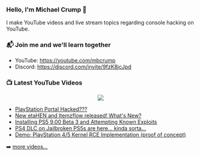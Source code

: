 ### Hello, I'm Michael Crump 👋

I make YouTube videos and live stream topics regarding console hacking on YouTube. 

### 📬 Join me and we'll learn together

- YouTube: https://youtube.com/mbcrump
- Discord: https://discord.com/invite/9fzK8jcJpd

### 📺 Latest YouTube Videos

<div align="center">

[<img src="https://img.shields.io/badge/-Subscribe-red?style=for-the-badge&logo=youtube&logoColor=white"/>](https://www.youtube.com/c/mbcrump?sub_confirmation=1)

</div>

<!-- YOUTUBE:START -->
- [PlayStation Portal Hacked???](https://www.youtube.com/watch?v=VjMYHKI78Gk)
- [New etaHEN and Itemzflow released! What&#39;s New?](https://www.youtube.com/watch?v=A4EetF1Y5vU)
- [Installing PS5 9.00 Beta 3 and Attempting Known Exploits](https://www.youtube.com/watch?v=AqoaaG2PZaU)
- [PS4 DLC on Jailbroken PS5s are here... kinda sorta...](https://www.youtube.com/watch?v=k8yru_K0HJM)
- [Demo: PlayStation 4/5 Kernel RCE Implementation &lpar;proof of concept&rpar;](https://www.youtube.com/watch?v=RbGOJGAD0xQ)
<!-- YOUTUBE:END -->

➡️ [more videos...](https://youtube.com/mbcrump)


